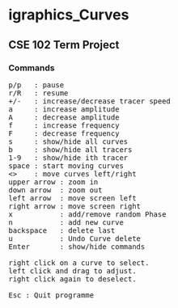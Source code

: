 # igraphics_Curves
## CSE 102 Term Project 
### Commands
<pre>
p/p   : pause
r/R   : resume
+/-   : increase/decrease tracer speed
a     : increase amplitude
A     : decrease amplitude
f     : increase frequency
F     : decrease frequency
s     : show/hide all curves
b     : show/hide all tracers
1-9   : show/hide ith tracer
space : start moving curves
<>    : move curves left/right
upper arrow : zoom in
down arrow  : zoom out
left arrow  : move screen left
right arrow : move screen right
x           : add/remove random Phase
n           : add new curve
backspace   : delete last
u           : Undo Curve delete
Enter       : show/hide commands
 
right click on a curve to select.
left click and drag to adjust.
right click again to deselect.
 
Esc : Quit programme<br>
</pre>
